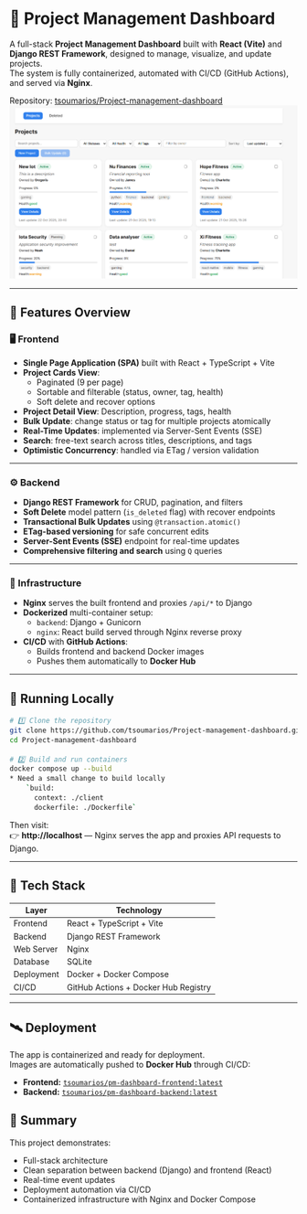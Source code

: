 # 🧭 Project Management Dashboard

A full-stack **Project Management Dashboard** built with **React (Vite)** and **Django REST Framework**, designed to manage, visualize, and update projects.  
The system is fully containerized, automated with CI/CD (GitHub Actions), and served via **Nginx**.

Repository: [tsoumarios/Project-management-dashboard](https://github.com/tsoumarios/Project-management-dashboard)
![alt text](app_screenshot.png)

---

## 🚀 Features Overview

### 🖥️ Frontend

- **Single Page Application (SPA)** built with React + TypeScript + Vite
- **Project Cards View**:
  - Paginated (9 per page)
  - Sortable and filterable (status, owner, tag, health)
  - Soft delete and recover options
- **Project Detail View**: Description, progress, tags, health
- **Bulk Update**: change status or tag for multiple projects atomically
- **Real-Time Updates**: implemented via Server-Sent Events (SSE)
- **Search**: free-text search across titles, descriptions, and tags
- **Optimistic Concurrency**: handled via ETag / version validation

---

### ⚙️ Backend

- **Django REST Framework** for CRUD, pagination, and filters
- **Soft Delete** model pattern (`is_deleted` flag) with recover endpoints
- **Transactional Bulk Updates** using `@transaction.atomic()`
- **ETag-based versioning** for safe concurrent edits
- **Server-Sent Events (SSE)** endpoint for real-time updates
- **Comprehensive filtering and search** using `Q` queries

---

### 🧩 Infrastructure

- **Nginx** serves the built frontend and proxies `/api/*` to Django
- **Dockerized** multi-container setup:
  - `backend`: Django + Gunicorn
  - `nginx`: React build served through Nginx reverse proxy
- **CI/CD** with **GitHub Actions**:
  - Builds frontend and backend Docker images
  - Pushes them automatically to **Docker Hub**

---

## 🐳 Running Locally

```bash
# 1️⃣ Clone the repository
git clone https://github.com/tsoumarios/Project-management-dashboard.git
cd Project-management-dashboard

# 2️⃣ Build and run containers
docker compose up --build
* Need a small change to build locally
    `build:
      context: ./client
      dockerfile: ./Dockerfile`

```

Then visit:  
👉 **http://localhost** — Nginx serves the app and proxies API requests to Django.

---

## 🧱 Tech Stack

| Layer      | Technology                           |
| ---------- | ------------------------------------ |
| Frontend   | React + TypeScript + Vite            |
| Backend    | Django REST Framework                |
| Web Server | Nginx                                |
| Database   | SQLite                               |
| Deployment | Docker + Docker Compose              |
| CI/CD      | GitHub Actions + Docker Hub Registry |

---

## 🛰️ Deployment

The app is containerized and ready for deployment.  
Images are automatically pushed to **Docker Hub** through CI/CD:

- **Frontend:** [`tsoumarios/pm-dashboard-frontend:latest`](https://hub.docker.com/r/mtsouras/pm-dashboard-frontend)
- **Backend:** [`tsoumarios/pm-dashboard-backend:latest`](https://hub.docker.com/r/mtsouras/pm-dashboard-backend)

## 🏁 Summary

This project demonstrates:

- Full-stack architecture
- Clean separation between backend (Django) and frontend (React)
- Real-time event updates
- Deployment automation via CI/CD
- Containerized infrastructure with Nginx and Docker Compose
